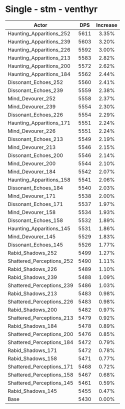 # Single - stm - venthyr
| Actor | DPS | Increase |
|---|:---:|:---:|
|Haunting_Apparitions_252|5611|3.35%|
|Haunting_Apparitions_239|5603|3.20%|
|Haunting_Apparitions_226|5592|3.00%|
|Haunting_Apparitions_213|5583|2.82%|
|Haunting_Apparitions_200|5572|2.62%|
|Haunting_Apparitions_184|5562|2.44%|
|Dissonant_Echoes_252|5560|2.41%|
|Dissonant_Echoes_239|5559|2.38%|
|Mind_Devourer_252|5558|2.37%|
|Mind_Devourer_239|5554|2.30%|
|Dissonant_Echoes_226|5554|2.29%|
|Haunting_Apparitions_171|5551|2.24%|
|Mind_Devourer_226|5551|2.24%|
|Dissonant_Echoes_213|5549|2.19%|
|Mind_Devourer_213|5546|2.15%|
|Dissonant_Echoes_200|5546|2.14%|
|Mind_Devourer_200|5544|2.10%|
|Mind_Devourer_184|5542|2.07%|
|Haunting_Apparitions_158|5541|2.06%|
|Dissonant_Echoes_184|5540|2.03%|
|Mind_Devourer_171|5538|2.00%|
|Dissonant_Echoes_171|5537|1.97%|
|Mind_Devourer_158|5534|1.93%|
|Dissonant_Echoes_158|5532|1.89%|
|Haunting_Apparitions_145|5531|1.86%|
|Mind_Devourer_145|5529|1.83%|
|Dissonant_Echoes_145|5526|1.77%|
|Rabid_Shadows_252|5499|1.27%|
|Shattered_Perceptions_252|5490|1.11%|
|Rabid_Shadows_226|5489|1.10%|
|Rabid_Shadows_239|5488|1.09%|
|Shattered_Perceptions_239|5486|1.03%|
|Rabid_Shadows_213|5483|0.98%|
|Shattered_Perceptions_226|5483|0.98%|
|Rabid_Shadows_200|5482|0.97%|
|Shattered_Perceptions_213|5479|0.92%|
|Rabid_Shadows_184|5478|0.89%|
|Shattered_Perceptions_200|5476|0.85%|
|Shattered_Perceptions_184|5472|0.79%|
|Rabid_Shadows_171|5472|0.78%|
|Rabid_Shadows_158|5471|0.77%|
|Shattered_Perceptions_171|5468|0.72%|
|Shattered_Perceptions_158|5467|0.68%|
|Shattered_Perceptions_145|5461|0.59%|
|Rabid_Shadows_145|5455|0.47%|
|Base|5430|0.00%|
